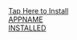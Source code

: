 <!DOCTYPE html>
<html>
<head>
<meta charset="UTF-8">
<title>Insert title here</title>
</head>
<body>
<a href="itms-services://?action=download-manifest&url=YOUR_MANIFEST_PATH/manifest.plist">Tap Here to Install<br />APPNAME<br />INSTALLED</a>
</body>
</html>
